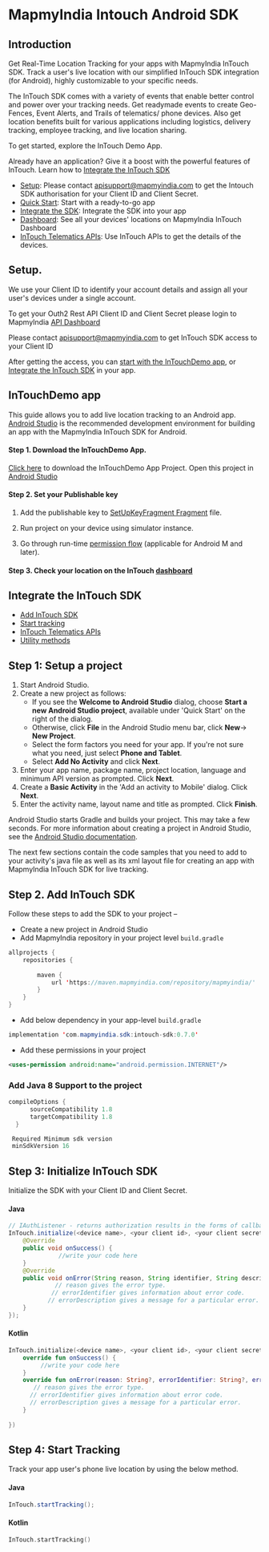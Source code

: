 # MapmyIndia Intouch Android SDK
## Introduction

Get Real-Time Location Tracking for your apps with MapmyIndia InTouch SDK. Track a user's live location with our simplified InTouch SDK integration (for Android), highly customizable to your specific needs.

The InTouch SDK comes with a variety of events that enable better control and power over your tracking needs. Get readymade events to create Geo-Fences, Event Alerts, and Trails of telematics/ phone devices. Also get location benefits built for various applications including logistics, delivery tracking, employee tracking, and live location sharing.

To get started, explore the InTouch Demo App.

Already have an application? Give it a boost with the powerful features of InTouch. Learn how to [Integrate the InTouch SDK](#IntegrateIntouchSDK)


-  [Setup](#Setup): Please contact apisupport@mapmyindia.com to get the Intouch SDK authorisation for your Client ID and Client Secret.
-  [Quick Start](https://github.com/MapmyIndia/mapmyindia-intouch-android-sdk#intouchdemo-app): Start with a ready-to-go app
-  [Integrate the SDK](#IntegrateIntouchSDK): Integrate the SDK into your app
-  [Dashboard](https://github.com/MapmyIndia/mapmyindia-intouch-android-sdk/wiki#-intouch-telematics-apis): See all your devices' locations on MapmyIndia InTouch Dashboard
- [InTouch Telematics APIs](https://github.com/MapmyIndia/mapmyindia-intouch-android-sdk/wiki): Use InTouch APIs to get the details of the devices.

## <a name="Setup">Setup. 

We use your Client ID to identify your account details and assign all your user's devices under a single account. 

To get your Outh2 Rest API Client ID and Client Secret please login to MapmyIndia [API Dashboard](https://www.mapmyindia.com/api/dashboard)  

Please contact [apisupport@mapmyindia.com](mailto:apisupport@mapmyindia.com) to get InTouch SDK access to your Client ID

After getting the access, you can [start with the InTouchDemo app](#InTouchDemoApp), or [Integrate the InTouch SDK](#IntegrateIntouchSDK) in your app.

## <a name= "InTouchDemoApp">InTouchDemo app</a>
This guide allows you to add live location tracking to an Android app. [Android Studio](https://developer.android.com/studio/index.html) is the recommended development environment for building an app with the MapmyIndia InTouch SDK for Android.
#### Step 1. Download the InTouchDemo App.
[Click here](https://github.com/MapmyIndia/mapmyindia-intouch-android-sdk/archive/master.zip) to download the InTouchDemo App Project. Open this project in [Android Studio](https://developer.android.com/studio/index.html)

#### Step 2. Set your Publishable key

1.  Add the publishable key to  [SetUpKeyFragment Fragment](https://github.com/MapmyIndia/mapmyindia-intouch-android-sdk)  file.
    
2.  Run project on your device using simulator instance.
    
3.  Go through run-time [permission flow](https://developer.android.com/training/permissions/requesting) (applicable for Android M and later).

#### Step 3. Check your location on the InTouch [dashboard](https://intouch.mapmyindia.com/nextgen)

## <a name="IntegrateIntouchSDK">Integrate the InTouch SDK
-  [Add InTouch SDK](#AddInTouchSDK)
-  [Start tracking](#StartTracking)
-  [InTouch Telematics APIs](https://github.com/MapmyIndia/mapmyindia-intouch-android-sdk/wiki#-intouch-telematics-apis)
-  [Utility methods](https://github.com/MapmyIndia/mapmyindia-intouch-android-sdk/wiki/Utility-Methods)

## Step 1: Setup a project

1.  Start Android Studio.
2.  Create a new project as follows:
    -   If you see the  **Welcome to Android Studio**  dialog, choose  **Start a new Android Studio project**, available under 'Quick Start' on the right of the dialog.
    -   Otherwise, click  **File**  in the Android Studio menu bar, click  **New**-> **New Project**.
    -   Select the form factors you need for your app. If you're not sure what you need, just select  **Phone and Tablet**.
    -   Select  **Add No Activity**  and click  **Next**.
3.  Enter your app name, package name, project location, language and minimum API version as prompted. Click  **Next**.
4.  Create a  **Basic Activity**  in the 'Add an activity to Mobile' dialog. Click  **Next**.
5.  Enter the activity name, layout name and title as prompted. Click  **Finish**.

Android Studio starts Gradle and builds your project. This may take a few seconds. For more information about creating a project in Android Studio, see the  [Android Studio documentation](https://developer.android.com/studio/projects/create-project.html).

The next few sections contain the code samples that you need to add to your activity's java file as well as its xml layout file for creating an app with MapmyIndia InTouch SDK for live tracking.


## <a name="AddInTouchSDK">Step 2. Add InTouch SDK</a>
Follow these steps to add the SDK to your project –
-   Create a new project in Android Studio
-   Add MapmyIndia repository in your project level  `build.gradle`
```java
allprojects {  
    repositories {  
    
        maven {  
            url 'https://maven.mapmyindia.com/repository/mapmyindia/' 
        }  
    }  
}
```
-  Add below dependency in your app-level `build.gradle`
```java
implementation 'com.mapmyindia.sdk:intouch-sdk:0.7.0'
```
- Add these permissions in your project
```xml
<uses-permission android:name="android.permission.INTERNET"/>
```
### Add Java 8 Support to the project
```java
compileOptions {
      sourceCompatibility 1.8
      targetCompatibility 1.8
  }
```
```java
 Required Minimum sdk version
 minSdkVersion 16  
 ```
## Step 3: Initialize InTouch SDK

Initialize the SDK with your Client ID and Client Secret.
####  Java
~~~java
// IAuthListener - returns authorization results in the forms of callbacks.
InTouch.initialize(<device name>, <your client id>, <your client secret>, new IAuthListener() {
	@Override
	public void onSuccess() {
			  //write your code here                      
	}
	@Override
	public void onError(String reason, String identifier, String description) {
	         // reason gives the error type. 
            // errorIdentifier gives information about error code. 
           // errorDescription gives a message for a particular error.
	}
});

~~~
####  Kotlin
```Kotlin
InTouch.initialize(<device name>, <your client id>, <your client secret>, object : IAuthListener {  
    override fun onSuccess() {  
         //write your code here 
    }  
	override fun onError(reason: String?, errorIdentifier: String?, errorDescription: String?) {  
       // reason gives the error type. 
      // errorIdentifier gives information about error code. 
      // errorDescription gives a message for a particular error. 
    }  
  
})
```

## <a name="StartTracking">Step 4: Start Tracking</a> 


Track your app user's phone live location by using the below method.
####  Java
 ```java
 InTouch.startTracking();
```
####  Kotlin
```Kotlin
InTouch.startTracking()
```



